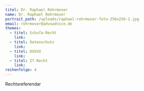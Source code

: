 ```yaml
---
titel: Dr. Raphael Rohrmoser
name: Dr. Raphael Rohrmoser
portrait_path: /uploads/raphael-rohrmoser-foto-256x256-2.jpg
email: rohrmoser@advoadvice.de
themes:
  - titel: Schufa-Recht
    link:
  - titel: Datenschutz
    link:
  - titel: DSGVO
    link:
  - titel: IT-Recht
    link:
reihenfolge: 4
---
```


Rechtsreferendar
